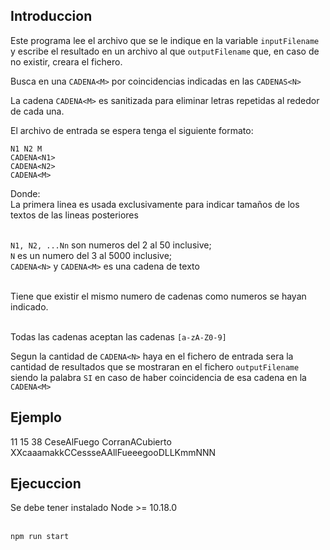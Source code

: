 <h2>Introduccion</h2>

Este programa lee el archivo que se le indique en la variable ```inputFilename``` y escribe el resultado en un archivo al que ```outputFilename``` que, en caso de no existir, creara el fichero.

Busca en una ```CADENA<M>``` por coincidencias indicadas en las ```CADENAS<N>```

La cadena ```CADENA<M>``` es sanitizada para eliminar letras repetidas al rededor de cada una.

El archivo de entrada se espera tenga el siguiente formato:

```
N1 N2 M
CADENA<N1>
CADENA<N2>
CADENA<M>
```

Donde:
<br>La primera linea es usada exclusivamente para indicar tamaños de los textos de las lineas posteriores

<br>```N1, N2, ...Nn``` son numeros del 2 al 50 inclusive; 
<br>```N``` es un numero del 3 al 5000 inclusive;
<br>```CADENA<N>``` y ```CADENA<M>``` es una cadena de texto

<br>Tiene que existir el mismo numero de cadenas como numeros se hayan indicado.

<br>Todas las cadenas aceptan las cadenas ```[a-zA-Z0-9]```

Segun la cantidad de ```CADENA<N>``` haya en el fichero de entrada sera la cantidad de resultados que se mostraran en el fichero ```outputFilename``` siendo la palabra ```SI``` en caso de haber coincidencia de esa cadena en la ```CADENA<M>```

<h2>Ejemplo</h2>
11 15 38
CeseAlFuego
CorranACubierto XXcaaamakkCCessseAAllFueeegooDLLKmmNNN


<h2>Ejecuccion</h2>
Se debe tener instalado Node >= 10.18.0
<br><br>

```
npm run start
```